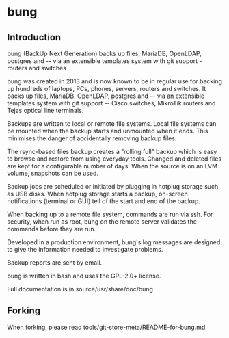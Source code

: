 # bung

## Introduction

bung (BackUp Next Generation) backs up files, MariaDB, OpenLDAP, postgres and -- via an extensible templates system with git support - routers and switches

bung was created in 2013 and is now known to be in regular use for backing up hundreds of laptops, PCs, phones, servers, routers and switches. It backs up files, MariaDB, OpenLDAP, postgres and -- via an extensible templates system with git support -- Cisco switches, MikroTik routers and Tejas optical line terminals.

Backups are written to local or remote file systems. Local file systems can be mounted when the backup starts and unmounted when it ends.  This minimises the danger of accidentally removing backup files.

The rsync-based files backup creates a "rolling full" backup which is easy to browse and restore from using everyday tools. Changed and deleted files are kept for a configurable number of days. When the source is on an LVM volume, snapshots can be used.

Backup jobs are scheduled or initiated by plugging in hotplug storage such as USB disks. When hotplug storage starts a backup, on-screen notifications (terminal or GUI) tell of the start and end of the backup.

When backing up to a remote file system, commands are run via ssh. For security, when run as root, bung on the remote server validates the commands before they are run.

Developed in a production environment, bung's log messages are designed to give the information needed to investigate problems.

Backup reports are sent by email.

bung is written in bash and uses the GPL-2.0+ license.

Full documentation is in source/usr/share/doc/bung

## Forking

When forking, please read tools/git-store-meta/README-for-bung.md

